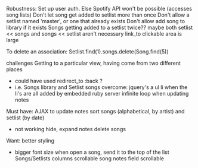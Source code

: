 Robustness:
  Set up user auth.  Else Spotify API won't be possible (accesses song lists)
  Don't let song get added to setlist more than once
  Don't allow a setlist named 'master', or one that already exists
  Don't allow add song to library if it exists
  Songs getting added to a setlist twice??
    maybe both setlist << songs and songs << setlist aren't necessary
  link_to clickable area is large

To delete an association:
  Setlist.find(1).songs.delete(Song.find(5))



challenges
  Getting to a particular view, having come from two different places
  - could have used redirect_to :back ?
  - i.e. Songs library and Setlist songs
  overcome: jquery's a ul li  when the li's are all added by embedded ruby
  server infinite loop when updating notes

Must have:
AJAX to update notes
sort songs (alphabetical, by artist) and setlist (by date)
- not working
hide, expand notes
delete songs

Want:
better styling
- bigger font size
when open a song, send it to the top of the list
Songs/Setlists columns scrollable
song notes field scrollable